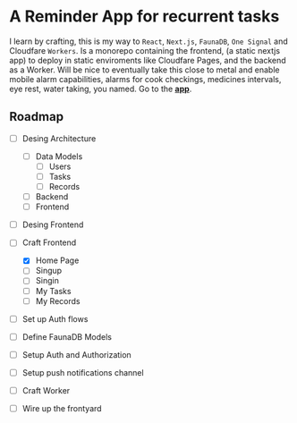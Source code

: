 # A Reminder App for recurrent tasks
I learn by crafting, this is my  way to `React`, `Next.js`, `FaunaDB`, `One Signal` and Cloudfare `Workers`.
Is a monorepo containing the frontend, (a static nextjs app) to deploy in static enviroments like Cloudfare Pages, and the backend as a Worker.
Will be nice to eventually take this close to metal and enable mobile alarm capabilities, alarms for cook checkings, medicines intervals, eye rest, water taking, you named.
Go to the [**app**](https://reminder-app-fronted.pages.dev/).


## Roadmap
- [ ] Desing Architecture
    - [ ] Data Models
        - [ ] Users
        - [ ] Tasks
        - [ ] Records
    - [ ] Backend
    - [ ] Frontend
- [ ] Desing Frontend
- [ ] Craft Frontend
    - [x] Home Page
    - [ ] Singup
    - [ ] Singin
    - [ ] My Tasks
    - [ ] My Records
- [ ] Set up Auth flows
- [ ] Define FaunaDB Models
- [ ] Setup Auth and Authorization
- [ ] Setup push notifications channel
- [ ] Craft Worker
- [ ] Wire up the frontyard

